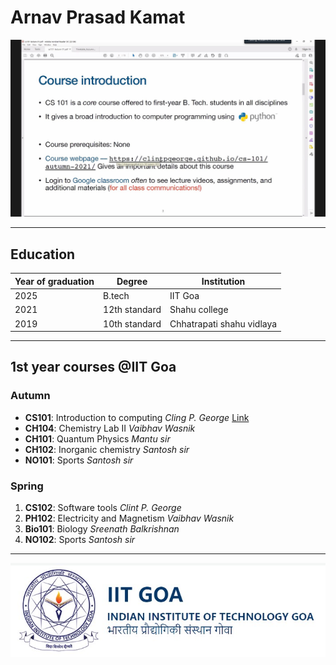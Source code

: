 # Arnav Prasad Kamat  
![image](img/Cs101.png)

---

## Education

| Year of graduation | Degree | Institution |
| ----- | ----- | ----- |
| 2025 | B.tech | IIT Goa |
| 2021 | 12th standard | Shahu college |
| 2019 | 10th standard | Chhatrapati shahu vidlaya |

---

## 1st year courses @IIT Goa
### Autumn
* **CS101**: Introduction to computing *Cling P. George* [Link](https://clintpgeorge.github.io/cs-101/autumn-2021/)
* **CH104**: Chemistry Lab II *Vaibhav Wasnik* 
* **CH101**: Quantum Physics *Mantu sir* 
* **CH102**: Inorganic chemistry *Santosh sir* 
* **NO101**: Sports *Santosh sir* 
### Spring
1. **CS102**: Software tools *Clint P. George*
1. **PH102**: Electricity and Magnetism *Vaibhav Wasnik*
1. **Bio101**: Biology *Sreenath Balkrishnan*
1. **NO102**: Sports *Santosh sir*

---

![IIT GOA symbol](img/Screenshot%202022-05-30%20152502.jpg)